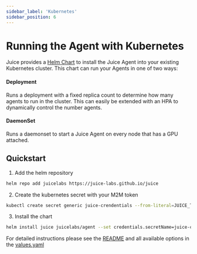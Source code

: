 ```yaml
---
sidebar_label: 'Kubernetes'
sidebar_position: 6
---
```


# Running the Agent with Kubernetes

Juice provides a [Helm Chart](https://github.com/Juice-Labs/juice-oss/tree/main/charts/agent) to install the Juice Agent into your existing Kubernetes cluster. This chart can run your Agents in one of two ways:

#### Deployment

Runs a deployment with a fixed replica count to determine how many agents to run in the cluster. This can easily be extended with an HPA to dynamically control the number agents.

#### DaemonSet

Runs a daemonset to start a Juice Agent on every node that has a GPU attached.

## Quickstart

1. Add the helm repository

```bash
helm repo add juicelabs https://juice-labs.github.io/juice
```

2. Create the kubernetes secret with your M2M token
```bash
kubectl create secret generic juice-crendentials --from-literal=JUICE_TOKEN=<m2m_token> --from-literal=JUICE_POOL=<juice-pool-id>
```

3. Install the chart

```bash
helm install juice juicelabs/agent --set credentials.secretName=juice-credentials
```

For detailed instructions please see the [README](https://github.com/Juice-Labs/juice-oss/tree/main/charts/agent/README.md) and all available options in the [values.yaml](https://github.com/Juice-Labs/juice-oss/tree/main/charts/agent/values.yaml)